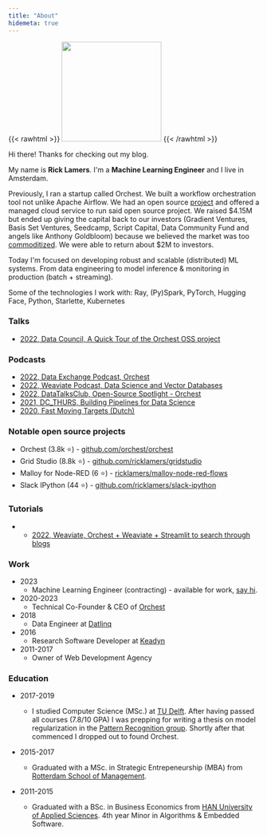 ```yaml
---
title: "About"
hidemeta: true
---
```


{{< rawhtml >}}
<img src="/rick.jpg" width="200" />
{{< /rawhtml >}}

Hi there! Thanks for checking out my blog.

My name is **Rick Lamers**. I'm a **Machine Learning Engineer** and I live in Amsterdam.

Previously, I ran a startup called Orchest. We built a workflow orchestration tool not unlike Apache Airflow. We had an open source [project](https://github.com/orchest/orchest) and offered a managed cloud service to run said open source project. We raised $4.15M but ended up giving the capital back to our investors (Gradient Ventures, Basis Set Ventures, Seedcamp, Script Capital, Data Community Fund and angels like Anthony Goldbloom) because we believed the market was too [commoditized](https://www.joelonsoftware.com/2002/06/12/strategy-letter-v/). We were able to return about $2M to investors.

Today I'm focused on developing robust and scalable (distributed) ML systems. From data engineering to model inference & monitoring in production (batch + streaming).

Some of the technologies I work with: Ray, (Py)Spark, PyTorch, Hugging Face, Python, Starlette, Kubernetes

### Talks
- [2022, Data Council, A Quick Tour of the Orchest OSS project](https://www.youtube.com/watch?v=obsmnnB6vEg)

### Podcasts
- [2022, Data Exchange Podcast, Orchest](https://www.youtube.com/watch?v=TVjyRIL8_p8)
- [2022, Weaviate Podcast, Data Science and Vector Databases](https://www.youtube.com/watch?v=QlhTJ2n_Kog)
- [2022, DataTalksClub, Open-Source Spotlight - Orchest](https://www.youtube.com/watch?v=rGfghS9AnS0)
- [2021, DC_THURS, Building Pipelines for Data Science](https://www.youtube.com/watch?v=IqL4Pm3X-fQ)
- [2020, Fast Moving Targets (Dutch)](https://www.youtube.com/watch?v=LvASyeI0Lpc)


### Notable open source projects
- Orchest (3.8k ⭐) - [github.com/orchest/orchest](https://github.com/orchest/orchest)
- Grid Studio (8.8k ⭐) - [github.com/ricklamers/gridstudio](https://github.com/ricklamers/gridstudio)
- Malloy for Node-RED (6 ⭐) - [ricklamers/malloy-node-red-flows](https://github.com/ricklamers/malloy-node-red-flows)
- Slack IPython (44 ⭐) - [github.com/ricklamers/slack-ipython](https://github.com/ricklamers/slack-ipython)

### Tutorials
- - [2022, Weaviate, Orchest + Weaviate + Streamlit to search through blogs](https://www.youtube.com/watch?v=ZzojafqsVA0)


### Work
- 2023
    - Machine Learning Engineer (contracting) - available for work, [say hi](mailto:ricklamers@gmail.com).
- 2020-2023
    - Technical Co-Founder & CEO of [Orchest](https://www.crunchbase.com/organization/orchest)
- 2018
    - Data Engineer at [Datlinq](https://datlinq.com/)
- 2016
    - Research Software Developer at [Keadyn](https://www.keadyn.com/)
- 2011-2017
    - Owner of Web Development Agency

### Education
- 2017-2019
    - I studied Computer Science (MSc.) at [TU Delft](https://www.topuniversities.com/universities/delft-university-technology). After having passed all courses (7.8/10 GPA) I was prepping for writing a thesis on model regularization in the [Pattern Recognition group](https://www.tudelft.nl/ewi/over-de-faculteit/afdelingen/intelligent-systems/pattern-recognition-bioinformatics/pattern-recognition-bioinformatics/research-topics). Shortly after that commenced I dropped out to found Orchest.

- 2015-2017 
    - Graduated with a MSc. in Strategic Entrepeneurship (MBA) from [Rotterdam School of Management](https://www.topuniversities.com/universities/erasmus-university-rotterdam/rotterdam-school-management-erasmus-university).

- 2011-2015
    - Graduated with a BSc. in Business Economics from [HAN University of Applied Sciences](https://www.hanuniversity.com/en/). 4th year Minor in Algorithms & Embedded Software.



